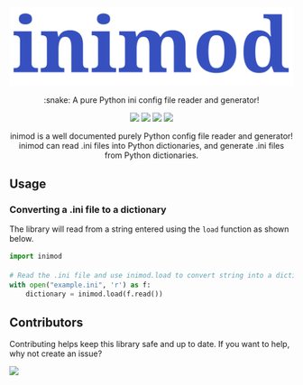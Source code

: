 <p align="center">
    <img src=".github/inimod-logo.png" alt="inimod logo">
</p>

<p align="center">
    :snake: A pure Python ini config file reader and generator!
</p>

<p align="center">
<a href="./LICENSE.md"><img src="https://img.shields.io/badge/license-MIT-blue.svg"></a>
<a href="https://github.com/hrszpuk"><img src="https://img.shields.io/github/followers/hrszpuk?style=social"></a>
<a href="https://twitter.com/hrszpuk"><img src="https://img.shields.io/twitter/follow/hrszpuk?style=social"></a>
<a href="https://github.com/hrszpuk/inimod/issues"><img src="https://img.shields.io/github/issues/hrszpuk/inimod"></a>
</p>

<p align="center">
    inimod is a well documented purely Python config file reader and generator!<br>
    inimod can read .ini files into Python dictionaries, and generate .ini files from Python dictionaries.
</p>

## Usage

### Converting a .ini file to a dictionary
The library will read from a string entered using the `load` function as shown below.

```py
import inimod 

# Read the .ini file and use inimod.load to convert string into a dictionary
with open("example.ini", 'r') as f:
    dictionary = inimod.load(f.read())
```


## Contributors
Contributing helps keep this library safe and up to date. 
If you want to help, why not create an issue?

<a href="https://github.com/hrszpuk/inimod/graphs/contributors">
  <img src="https://contrib.rocks/image?repo=hrszpuk/inimod" />
</a>
